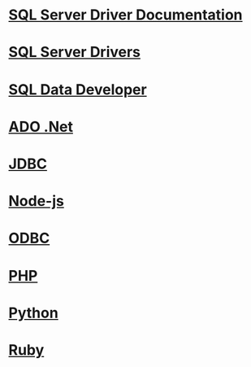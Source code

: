 # [SQL Server Driver Documentation](sql-server-driver-documentation.md)
# [SQL Server Drivers](sql-server-drivers.md)
# [SQL Data Developer](sql-data-developer.md)

# [ADO .Net](./ado-net/TOC.md)
# [JDBC](./jdbc/TOC.md)
# [Node-js](./node-js/TOC.md)
# [ODBC](./odbc/TOC.md)
# [PHP](./php/TOC.md)
# [Python](./python/TOC.md)
# [Ruby](./ruby/TOC.md)